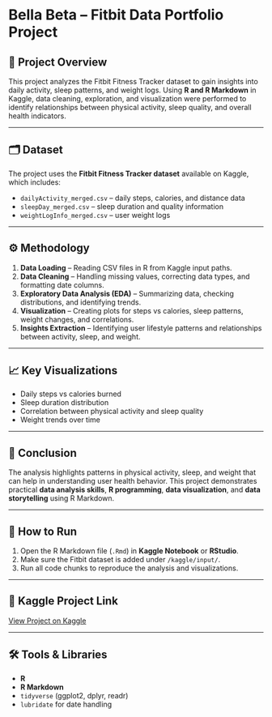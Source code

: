 # Bella Beta – Fitbit Data Portfolio Project

## 📌 Project Overview
This project analyzes the Fitbit Fitness Tracker dataset to gain insights into daily activity, sleep patterns, and weight logs. Using **R and R Markdown** in Kaggle, data cleaning, exploration, and visualization were performed to identify relationships between physical activity, sleep quality, and overall health indicators.

---

## 🗂 Dataset
The project uses the **Fitbit Fitness Tracker dataset** available on Kaggle, which includes:  
- `dailyActivity_merged.csv` – daily steps, calories, and distance data  
- `sleepDay_merged.csv` – sleep duration and quality information  
- `weightLogInfo_merged.csv` – user weight logs  

---

## ⚙️ Methodology
1. **Data Loading** – Reading CSV files in R from Kaggle input paths.  
2. **Data Cleaning** – Handling missing values, correcting data types, and formatting date columns.  
3. **Exploratory Data Analysis (EDA)** – Summarizing data, checking distributions, and identifying trends.  
4. **Visualization** – Creating plots for steps vs calories, sleep patterns, weight changes, and correlations.  
5. **Insights Extraction** – Identifying user lifestyle patterns and relationships between activity, sleep, and weight.

---

## 📈 Key Visualizations
- Daily steps vs calories burned  
- Sleep duration distribution  
- Correlation between physical activity and sleep quality  
- Weight trends over time  

---

## 📝 Conclusion
The analysis highlights patterns in physical activity, sleep, and weight that can help in understanding user health behavior. This project demonstrates practical **data analysis skills**, **R programming**, **data visualization**, and **data storytelling** using R Markdown.

---

## 📂 How to Run
1. Open the R Markdown file (`.Rmd`) in **Kaggle Notebook** or **RStudio**.  
2. Make sure the Fitbit dataset is added under `/kaggle/input/`.  
3. Run all code chunks to reproduce the analysis and visualizations.

---

## 🔗 Kaggle Project Link
[View Project on Kaggle](https://www.kaggle.com/your-username/bella-beta-fitbit-project)

---

## 🛠 Tools & Libraries
- **R**  
- **R Markdown**  
- `tidyverse` (ggplot2, dplyr, readr)  
- `lubridate` for date handling
